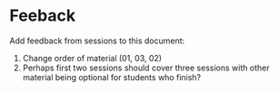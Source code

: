 # Feeback 

Add feedback from sessions to this document:

1. Change order of material (01, 03, 02)
2. Perhaps first two sessions should cover three sessions with other material being optional for students who finish? 